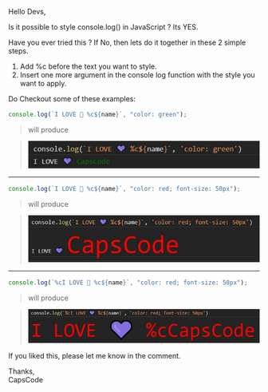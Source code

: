 Hello Devs,

Is it possible to style console.log() in JavaScript ?
Its YES.

Have you ever tried this ?
If No, then lets do it together in these 2 simple steps.

1. Add %c before the text you want to style.
2. Insert one more argument in the console log function with the style you want to apply.

Do Checkout some of these examples:

```javascript
console.log(`I LOVE 💜 %c${name}`, "color: green");
```

> will produce

> ![Alt Text](https://raw.githubusercontent.com/CapsCode-Website/blogfiles/master/javascript/style-console-in-javascript/1.jpg?raw=true)

---

```javascript
console.log(`I LOVE 💜 %c${name}`, "color: red; font-size: 50px");
```

> will produce

> ![Alt Text](https://raw.githubusercontent.com/CapsCode-Website/blogfiles/master/javascript/style-console-in-javascript/2.jpg?raw=true)

---

```javascript
console.log(`%cI LOVE 💜 %c${name}`, "color: red; font-size: 50px");
```

> will produce

> ![Alt Text](https://raw.githubusercontent.com/CapsCode-Website/blogfiles/master/javascript/style-console-in-javascript/3.jpg?raw=true)

If you liked this, please let me know in the comment.

Thanks,\
CapsCode
